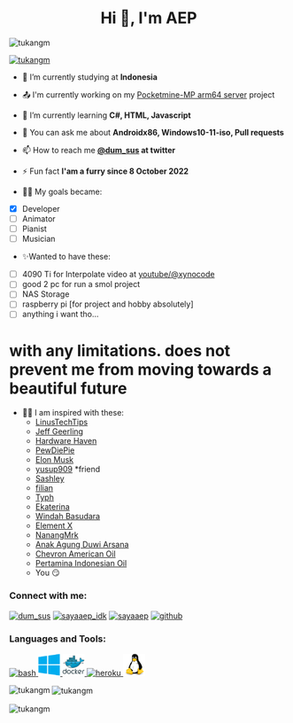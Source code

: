 <h1 align="center">Hi 👋, I'm AEP</h1>
<p align="left"> <img src="https://komarev.com/ghpvc/?username=tukangm&label=Profile%20views&color=0e75b6&style=flat" alt="tukangm" /> </p>

<p align="left"> <a href="https://github.com/ryo-ma/github-profile-trophy"><img src="https://github-profile-trophy.vercel.app/?username=tukangm" alt="tukangm" /></a> </p>

- 🔭 I’m currently studying at **Indonesia**

- 📤 I'm currently working on my [Pocketmine-MP arm64 server](https://github.com/TukangM/Pocketmine-MP-aarch64) project

- 🌱 I’m currently learning **C#, HTML, Javascript**

- 💬 You can ask me about **Androidx86, Windows10-11-iso, Pull requests**

- 📫 How to reach me **[@dum_sus](https://twitter.com/dum_sus) at twitter**

- ⚡ Fun fact **I'am a furry since 8 October 2022**

- 👨‍🎓 My goals became:
 - [X] Developer
 - [ ] Animator
 - [ ] Pianist
 - [ ] Musician
- ✨Wanted to have these:
 - [ ] 4090 Ti for Interpolate video at [youtube/@xynocode](https://youtube.com/@xynocode)
 - [ ] good 2 pc for run a smol project
 - [ ] NAS Storage
 - [ ] raspberry pi [for project and hobby absolutely]
 - [ ] anything i want tho...
# with any limitations. does not prevent me from moving towards a beautiful future
- 👨‍🦽 I am inspired with these:
  - [LinusTechTips](https://www.youtube.com/@linustechtips)
  - [Jeff Geerling](https://www.youtube.com/@JeffGeerling)
  - [Hardware Haven](https://www.youtube.com/@HardwareHaven)
  - [PewDiePie](https://www.youtube.com/@PewDiePie)
  - [Elon Musk](https://twitter.com/elonmusk)
  - [yusup909](https://www.youtube.com/@YUSUP909) *friend
  - [Sashley](https://www.youtube.com/@sashley)
  - [filian](https://www.youtube.com/@filianIsLost)
  - [Typh](https://www.youtube.com/channel/UCdARcqAEmGmU9ppAx8KHiVQ)
  - [Ekaterina](https://www.youtube.com/@ekatmagic)
  - [Windah Basudara](https://www.youtube.com/@WindahBasudara)
  - [Element X](https://www.youtube.com/@ElementX)
  - [NanangMrk](https://www.youtube.com/@NanangMrk)
  - [Anak Agung Duwi Arsana](https://www.youtube.com/@AnakAgungDuwiArsana)
  - [Chevron American Oil](https://indonesia.chevron.com/)
  - [Pertamina Indonesian Oil](https://www.instagram.com/phr.pertamina/)
  - You 😏

<h3 align="left">Connect with me:</h3>
<p align="left">
<a href="https://twitter.com/dum_sus" target="blank"><img align="center" src="https://raw.githubusercontent.com/rahuldkjain/github-profile-readme-generator/master/src/images/icons/Social/twitter.svg" alt="dum_sus" height="30" width="40" /></a>
<a href="https://instagram.com/sayaaep_idk" target="blank"><img align="center" src="https://raw.githubusercontent.com/rahuldkjain/github-profile-readme-generator/master/src/images/icons/Social/instagram.svg" alt="sayaaep_idk" height="30" width="40" /></a>
<a href="https://www.youtube.com/c/sayaaep" target="blank"><img align="center" src="https://raw.githubusercontent.com/rahuldkjain/github-profile-readme-generator/master/src/images/icons/Social/youtube.svg" alt="sayaaep" height="30" width="40" /></a>
<a href="https://github.com/TukangM" target="blank"><img align="center" src="https://raw.githubusercontent.com/rahuldkjain/github-profile-readme-generator/master/src/images/icons/Social/github.svg" alt="github" height="30" width="40" /></a>
</p>

<h3 align="left">Languages and Tools:</h3>
<p align="left"> <a href="https://www.gnu.org/software/bash/" target="_blank" rel="noreferrer"> <img src="https://www.vectorlogo.zone/logos/gnu_bash/gnu_bash-icon.svg" alt="bash" width="40" height="40"/> </a> <a href="https://windows.com" target="_blank" rel="noreferrer"> <img src="https://raw.githubusercontent.com/devicons/devicon/55609aa5bd817ff167afce0d965585c92040787a/icons/windows8/windows8-original.svg" alt="bash" width="40" height="40"/> </a> <a href="https://www.docker.com/" target="_blank" rel="noreferrer"> <img src="https://raw.githubusercontent.com/devicons/devicon/master/icons/docker/docker-original-wordmark.svg" alt="docker" width="40" height="40"/> </a> <a href="https://heroku.com" target="_blank" rel="noreferrer"> <img src="https://www.vectorlogo.zone/logos/heroku/heroku-icon.svg" alt="heroku" width="40" height="40"/> </a> <a href="https://www.linux.org/" target="_blank" rel="noreferrer"> <img src="https://raw.githubusercontent.com/devicons/devicon/master/icons/linux/linux-original.svg" alt="linux" width="40" height="40"/> </a> </p>

<p><img align="left" src="https://github-readme-stats.vercel.app/api/top-langs?username=tukangm&show_icons=true&locale=en&layout=compact" alt="tukangm" /></p>

<p>&nbsp;<img align="center" src="https://github-readme-stats.vercel.app/api?username=tukangm&show_icons=true&locale=en" alt="tukangm" /></p>

<p><img align="center" src="https://github-readme-streak-stats.herokuapp.com/?user=tukangm&" alt="tukangm" /></p>
